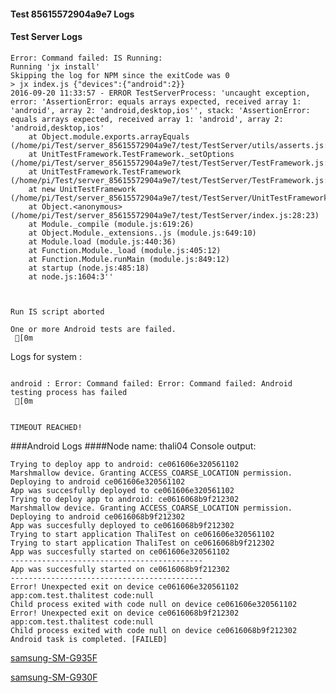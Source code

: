 #### Test 85615572904a9e7 Logs

#### Test Server Logs
```
Error: Command failed: IS Running:
Running 'jx install'
Skipping the log for NPM since the exitCode was 0
> jx index.js {"devices":{"android":2}}
2016-09-20 11:33:57 - ERROR TestServerProcess: 'uncaught exception, error: 'AssertionError: equals arrays expected, received array 1: 'android', array 2: 'android,desktop,ios'', stack: 'AssertionError: equals arrays expected, received array 1: 'android', array 2: 'android,desktop,ios'
    at Object.module.exports.arrayEquals (/home/pi/Test/server_85615572904a9e7/test/TestServer/utils/asserts.js:71:3)
    at UnitTestFramework.TestFramework._setOptions (/home/pi/Test/server_85615572904a9e7/test/TestServer/TestFramework.js:86:11)
    at UnitTestFramework.TestFramework (/home/pi/Test/server_85615572904a9e7/test/TestServer/TestFramework.js:23:8)
    at new UnitTestFramework (/home/pi/Test/server_85615572904a9e7/test/TestServer/UnitTestFramework.js:23:28)
    at Object.<anonymous> (/home/pi/Test/server_85615572904a9e7/test/TestServer/index.js:28:23)
    at Module._compile (module.js:619:26)
    at Object.Module._extensions..js (module.js:649:10)
    at Module.load (module.js:440:36)
    at Function.Module._load (module.js:405:12)
    at Function.Module.runMain (module.js:849:12)
    at startup (node.js:485:18)
    at node.js:1604:3''


 
Run IS script aborted
 
One or more Android tests are failed.
 [0m

```


Logs for system : 
```

android : Error: Command failed: Error: Command failed: Android testing process has failed
 [0m


TIMEOUT REACHED!
```
###Android Logs
####Node name: thali04
Console output:
```
Trying to deploy app to android: ce061606e320561102
Marshmallow device. Granting ACCESS_COARSE_LOCATION permission.
Deploying to android ce061606e320561102
App was succesfully deployed to ce061606e320561102
Trying to deploy app to android: ce0616068b9f212302
Marshmallow device. Granting ACCESS_COARSE_LOCATION permission.
Deploying to android ce0616068b9f212302
App was succesfully deployed to ce0616068b9f212302
Trying to start application ThaliTest on ce061606e320561102
Trying to start application ThaliTest on ce0616068b9f212302
App was succesfully started on ce061606e320561102
-------------------------------------------
App was succesfully started on ce0616068b9f212302
-------------------------------------------
Error! Unexpected exit on device ce061606e320561102 app:com.test.thalitest code:null 
Child process exited with code null on device ce061606e320561102
Error! Unexpected exit on device ce0616068b9f212302 app:com.test.thalitest code:null 
Child process exited with code null on device ce0616068b9f212302
Android task is completed. [FAILED]
```
[samsung-SM-G935F](https://github.com/ThaliTester/TestResults/blob/85615572904a9e7_New_thali_tape_for_super_branch_andrew-aladev/thali04_samsung-SM-G935F.md)

[samsung-SM-G930F](https://github.com/ThaliTester/TestResults/blob/85615572904a9e7_New_thali_tape_for_super_branch_andrew-aladev/thali04_samsung-SM-G930F.md)




